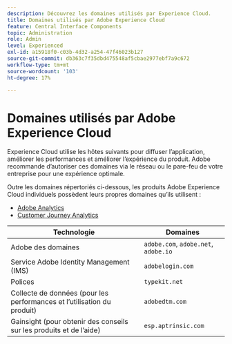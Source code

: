 ```yaml
---
description: Découvrez les domaines utilisés par Experience Cloud.
title: Domaines utilisés par Adobe Experience Cloud
feature: Central Interface Components
topic: Administration
role: Admin
level: Experienced
exl-id: a15918f0-c03b-4d32-a254-47f46023b127
source-git-commit: db363c7f35dbd475548af5cbae2977ebf7a9c672
workflow-type: tm+mt
source-wordcount: '103'
ht-degree: 17%

---
```


# Domaines utilisés par Adobe Experience Cloud

Experience Cloud utilise les hôtes suivants pour diffuser l’application, améliorer les performances et améliorer l’expérience du produit. Adobe recommande d’autoriser ces domaines via le réseau ou le pare-feu de votre entreprise pour une expérience optimale.

Outre les domaines répertoriés ci-dessous, les produits Adobe Experience Cloud individuels possèdent leurs propres domaines qu’ils utilisent :

* [Adobe Analytics](https://experienceleague.adobe.com/en/docs/analytics/technotes/domains)
* [Customer Journey Analytics](https://experienceleague.adobe.com/en/docs/analytics-platform/using/technotes/domains)

| Technologie | Domaines |
| --- | --- |
| Adobe des domaines | `adobe.com`, `adobe.net`, `adobe.io` |
| Service Adobe Identity Management (IMS) | `adobelogin.com` |
| Polices | `typekit.net` |
| Collecte de données (pour les performances et l’utilisation du produit) | `adobedtm.com` |
| Gainsight (pour obtenir des conseils sur les produits et de lʼaide) | `esp.aptrinsic.com` |
